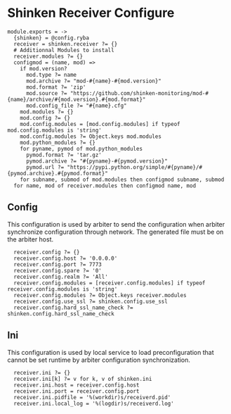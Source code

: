 
# Shinken Receiver Configure

    module.exports = ->
      {shinken} = @config.ryba
      receiver = shinken.receiver ?= {}
      # Additionnal Modules to install
      receiver.modules ?= {}
      configmod = (name, mod) =>
        if mod.version?
          mod.type ?= name
          mod.archive ?= "mod-#{name}-#{mod.version}"
          mod.format ?= 'zip'
          mod.source ?= "https://github.com/shinken-monitoring/mod-#{name}/archive/#{mod.version}.#{mod.format}"
          mod.config_file ?= "#{name}.cfg"
        mod.modules ?= {}
        mod.config ?= {}
        mod.config.modules = [mod.config.modules] if typeof mod.config.modules is 'string'
        mod.config.modules ?= Object.keys mod.modules
        mod.python_modules ?= {}
        for pyname, pymod of mod.python_modules
          pymod.format ?= 'tar.gz'
          pymod.archive ?= "#{pyname}-#{pymod.version}"
          pymod.url ?= "https://pypi.python.org/simple/#{pyname}/#{pymod.archive}.#{pymod.format}"
        for subname, submod of mod.modules then configmod subname, submod
      for name, mod of receiver.modules then configmod name, mod

## Config

This configuration is used by arbiter to send the configuration when arbiter
synchronize configuration through network. The generated file must be on the
arbiter host.

      receiver.config ?= {}
      receiver.config.host ?= '0.0.0.0'
      receiver.config.port ?= 7773
      receiver.config.spare ?= '0'
      receiver.config.realm ?= 'All'
      receiver.config.modules = [receiver.config.modules] if typeof receiver.config.modules is 'string'
      receiver.config.modules ?= Object.keys receiver.modules
      receiver.config.use_ssl ?= shinken.config.use_ssl
      receiver.config.hard_ssl_name_check ?= shinken.config.hard_ssl_name_check

## Ini

This configuration is used by local service to load preconfiguration that cannot
be set runtime by arbiter configuration synchronization.

      receiver.ini ?= {}
      receiver.ini[k] ?= v for k, v of shinken.ini
      receiver.ini.host = receiver.config.host
      receiver.ini.port = receiver.config.port
      receiver.ini.pidfile = '%(workdir)s/receiverd.pid'
      receiver.ini.local_log = '%(logdir)s/receiverd.log'
